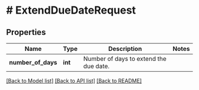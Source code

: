 # # ExtendDueDateRequest

## Properties

Name | Type | Description | Notes
------------ | ------------- | ------------- | -------------
**number_of_days** | **int** | Number of days to extend the due date. | 

[[Back to Model list]](../../README.md#documentation-for-models) [[Back to API list]](../../README.md#documentation-for-api-endpoints) [[Back to README]](../../README.md)


